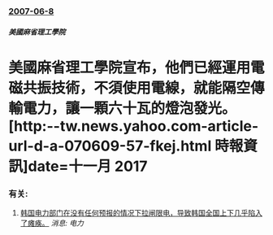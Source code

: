 ### [2007-06-8](/news/2007/06/8/index.md)

##### 美國麻省理工學院
# 美國麻省理工學院宣布，他們已經運用電磁共振技術，不須使用電線，就能隔空傳輸電力，讓一顆六十瓦的燈泡發光。[http:--tw.news.yahoo.com-article-url-d-a-070609-57-fkej.html 時報資訊]date=十一月 2017 




### 有关:

1. [韩国电力部门在没有任何预报的情况下拉闸限电，导致韩国全国上下几乎陷入了瘫痪。](/zh/news/2011/09/15/韩国电力部门在没有任何预报的情况下拉闸限电-导致韩国全国上下几乎陷入了瘫痪.md) _消息: 电力_

